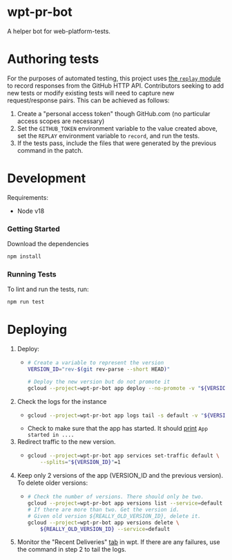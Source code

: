 

wpt-pr-bot
======

A helper bot for web-platform-tests.

Authoring tests
=====

For the purposes of automated testing, this project uses [the `replay`
module](https://www.npmjs.com/package/replay) to record responses from the
GitHub HTTP API. Contributors seeking to add new tests or modify existing tests
will need to capture new request/response pairs. This can be achieved as
follows:

1. Create a "personal access token" though GitHub.com (no particular access
   scopes are necessary)
2. Set the `GITHUB_TOKEN` environment variable to the value created above, set
   the `REPLAY` environment variable to `record`, and run the tests.
3. If the tests pass, include the files that were generated by the previous
   command in the patch.

Development
=====

Requirements:
- Node v18

### Getting Started

Download the dependencies

```bash
npm install
```

### Running Tests

To lint and run the tests, run:

```bash
npm run test
```

Deploying
=====

1. Deploy:
   - ```bash
     # Create a variable to represent the version
     VERSION_ID="rev-$(git rev-parse --short HEAD)"

     # Deploy the new version but do not promote it
     gcloud --project=wpt-pr-bot app deploy --no-promote -v "${VERSION_ID}"
     ```
2. Check the logs for the instance
   - ```bash
     gcloud --project=wpt-pr-bot app logs tail -s default -v "${VERSION_ID}"
     ```
   - Check to make sure that the app has started. It should
     [print](https://github.com/web-platform-tests/wpt-pr-bot/blob/main/index.js#L121)
     `App started in ....`
3. Redirect traffic to the new version.
   - ```bash
     gcloud --project=wpt-pr-bot app services set-traffic default \
         --splits="${VERSION_ID}"=1
     ```
4. Keep only 2 versions of the app (VERSION_ID and the previous version).
   To delete older versions:
   - ```bash
     # Check the number of versions. There should only be two.
     gcloud --project=wpt-pr-bot app versions list --service=default
     # If there are more than two. Get the version id.
     # Given old version ${REALLY_OLD_VERSION_ID}, delete it.
     gcloud --project=wpt-pr-bot app versions delete \
         ${REALLY_OLD_VERSION_ID} --service=default
     ```
5. Monitor the "Recent Deliveries"
[tab](https://github.com/web-platform-tests/wpt/settings/hooks/161784539?tab=deliveries)
in wpt. If there are any failures, use the command in step 2 to tail the logs.
